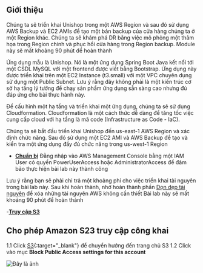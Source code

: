 ## Giới thiệu
Chúng ta sẽ triển khai Unishop trong một AWS Region và sau đó sử dụng AWS Backup và EC2 AMIs để tạo một bản backup của cửa hàng chúng ta ở một Region khác. Chúng ta sẽ khám phá DR bằng việc mô phỏng một thảm họa trong Region chính và phục hồi cửa hàng trong Region backup. Module này sẽ mất khoảng 90 phút để hoàn thành


Ứng dụng mẫu là Unishop. Nó là một ứng dụng Spring Boot Java kết nối tới một CSDL MySQL với một frontend được viết bằng Bootstrap.
Ứng dụng này được triển khai trên một EC2 Instance (t3.small) với một VPC chuyên dụng sử dụng một Public Subnet. Lưu ý rằng đây không phải là một kiến trúc cơ sở hạ tầng lý tưởng để chạy sản phẩm ứng dụng sẵn sàng cao nhưng đủ đáp ứng cho bài thực hành này.

Để cấu hình một hạ tầng và triển khai một ứng dụng, chúng ta sẽ sử dụng Cloudformation. Cloudformation là một cách thức dễ dàng để tăng tốc việc cung cấp cloud với hạ tầng là mã code (Infrastructure as Code - IaC).

Chúng ta sẽ bắt đầu triển khai Unishop đến us-east-1 AWS Region và xác định chức năng. Sau đó sử dụng một EC2 AMI và AWS Backup để tạo và kiển tra một ứng dụng đầy đủ chức năng trong  us-west-1 Region

- [**Chuẩn bị**](#a1)
Đằng nhập vào AWS Management Console bằng một IAM User có quyền  PowerUserAccess hoặc AdministratorAccess để đảm bảo thực hiện bài lab này thành công

Lưu ý rằng bạn sẽ phải chi trả một khoảng phí cho việc triển khai tài nguyên trong bài lab này. Sau khi hoàn thành, nhớ hoàn thành phần [Dọn dẹp tài nguyên](#a2) để xóa những tài nguyên AWS không cần thiết
Bài lab này sẽ mất khoảng 90 phút để hoàn thành

-[**Truy cập S3**](#b1)

## Cho phép Amazon S23 truy cập công khai

1.1 Click [S3](https://console.aws.amazon.com/s3/home?region=us-east-1#/){:target="\_blank"} để chuyển hướng đến trang chủ S3
1.2 Click vào mục **Block Public Access settings for this account**

![Đây là ảnh](/pictures/pic1_2.png)
